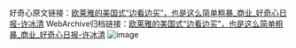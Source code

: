 好奇心原文链接：[欧莱雅的美国式“边看边买”，也是这么简单粗暴_商业_好奇心日报-许冰清](https://www.qdaily.com/articles/7369.html)
WebArchive归档链接：[欧莱雅的美国式“边看边买”，也是这么简单粗暴_商业_好奇心日报-许冰清](http://web.archive.org/web/20190623172308/https://www.qdaily.com/articles/7369.html)
![image](http://ww3.sinaimg.cn/large/007d5XDply1g3wjfeujenj30u02d84qp)